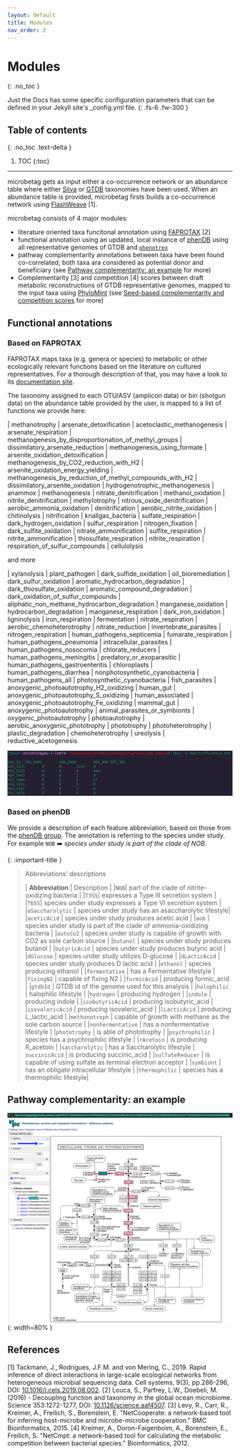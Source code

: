 ```yaml
---
layout: default
title: Modules
nav_order: 2
---
```



# Modules 
{: .no_toc }


Just the Docs has some specific configuration parameters that can be defined in your Jekyll site's _config.yml file.
{: .fs-6 .fw-300 }

## Table of contents
{: .no_toc .text-delta }

1. TOC
{:toc}

---

microbetag gets as input either a co-occurrence network or an abundance table where either [Silva](https://www.arb-silva.de) or [GTDB](https://gtdb.ecogenomic.org) taxonomies have been used. 
When an abundance table is provided, microbetag firsts builds a co-occurrence network using [FlashWeave](https://github.com/meringlab/FlashWeave.jl) [1].

microbetag consists of 4 major modules: 

- literature oriented taxa funcitonal annotation using [FAPROTAX](https://pages.uoregon.edu/slouca/LoucaLab/archive/FAPROTAX/lib/php/index.php) [2]
- functional annotation using an updated, local instance of [phenDB](https://phendb.org) using all representative genomes of GTDB and [`phenotrex`](https://phenotrex.readthedocs.io/en/latest/usage.html)
- pathway complementarity annotations between taxa have been found co-correlated; both taxa ara considered as potential donor and beneficiary (see [Pathway complementarity: an example](#pathway-complementarity-an-example) for more)
- Complementarity [3] and competition [4] scores between draft metabolic reconstructions of GTDB representative genomes, mapped to the input taxa using [PhyloMint](https://github.com/mgtools/PhyloMint) (see [Seed-based complementarity and competition scores]() for more) 




## Functional annotations


### Based on FAPROTAX


FAPROTAX maps taxa (e.g. genera or species) to metabolic or other ecologically relevant functions based on the literature on cultured representatives. 
For a thorough description of that, you may have a look to its [documentation site](http://www.loucalab.com/archive/FAPROTAX/lib/php/index.php?section=Instructions). 

The taxonomy assigned to each OTU/ASV (amplicon data) or bin (shotgun data) on the abundance table provided by the user, is mapped to a list of functions we provide here:

| methanotrophy | arsenate_detoxification
| acetoclastic_methanogenesis | arsenate_respiration
| methanogenesis_by_disproportionation_of_methyl_groups | dissimilatory_arsenate_reduction
| methanogenesis_using_formate | arsenite_oxidation_detoxification
| methanogenesis_by_CO2_reduction_with_H2 | arsenite_oxidation_energy_yielding
| methanogenesis_by_reduction_of_methyl_compounds_with_H2 | dissimilatory_arsenite_oxidation
| hydrogenotrophic_methanogenesis | anammox
| methanogenesis | nitrate_denitrification
| methanol_oxidation | nitrite_denitrification
| methylotrophy | nitrous_oxide_denitrification
| aerobic_ammonia_oxidation | denitrification
| aerobic_nitrite_oxidation | chitinolysis
| nitrification | knallgas_bacteria
| sulfate_respiration | dark_hydrogen_oxidation
| sulfur_respiration | nitrogen_fixation
| dark_sulfite_oxidation | nitrate_ammonification
| sulfite_respiration | nitrite_ammonification
| thiosulfate_respiration | nitrite_respiration
| respiration_of_sulfur_compounds | cellulolysis


and more 


| xylanolysis | plant_pathogen
| dark_sulfide_oxidation | oil_bioremediation
| dark_sulfur_oxidation | aromatic_hydrocarbon_degradation
| dark_thiosulfate_oxidation | aromatic_compound_degradation
| dark_oxidation_of_sulfur_compounds | aliphatic_non_methane_hydrocarbon_degradation
| manganese_oxidation | hydrocarbon_degradation
| manganese_respiration | dark_iron_oxidation
| ligninolysis | iron_respiration
| fermentation | nitrate_respiration
| aerobic_chemoheterotrophy | nitrate_reduction
| invertebrate_parasites | nitrogen_respiration
| human_pathogens_septicemia | fumarate_respiration
| human_pathogens_pneumonia | intracellular_parasites
| human_pathogens_nosocomia | chlorate_reducers
| human_pathogens_meningitis | predatory_or_exoparasitic
| human_pathogens_gastroenteritis | chloroplasts
| human_pathogens_diarrhea | nonphotosynthetic_cyanobacteria
| human_pathogens_all | photosynthetic_cyanobacteria
| fish_parasites | anoxygenic_photoautotrophy_H2_oxidizing
| human_gut | anoxygenic_photoautotrophy_S_oxidizing
| human_associated | anoxygenic_photoautotrophy_Fe_oxidizing
| mammal_gut | anoxygenic_photoautotrophy
| animal_parasites_or_symbionts | oxygenic_photoautotrophy
| photoautotrophy | aerobic_anoxygenic_phototrophy
| phototrophy | photoheterotrophy
| plastic_degradation | chemoheterotrophy
| ureolysis | reductive_acetogenesis




![faprotax example denitrif](../assets/images/faprotax_denitrification.png)






### Based on phenDB 



We provide a description of each feature abbreviation, based on those from the [phenDB group](https://phendb.org/reports/modeloverview). The annotation is referring to the species under study. For example `NOB` :arrow_right: *species under study is part of the clade of NOB*. 

{: .important-title }
> Abbreviations' descriptions
>
> | **Abbreviation** | Description |
> |`NOB`| part of the clade of nitrite-oxidizing bacteria |
> |`T3SS`|  expresses a Type III secretion system |
> |`T6SS`| species under study expresses a Type VI secretion system |
> |`aSaccharolytic` | species under study has an asaccharolytic lifestyle|
> |`aceticAcid` | species under study produces acetic acid |
> |`aob` | species under study is part of the clade of ammonia-oxidizing bacteria |
> |`autoCo2` | species under study is capable of growth with CO2 as sole carbon source |
> |`butanol` | species under study produces butanol |
> |`butyricAcid` | species under study produces butyric acid |
> |`dGlucose` | species under study utilizes D-glucose |
> |`dLacticAcid` | species under study produces D lactic acid |
> |`ethanol` | species  producing ethanol |
> |`fermentative` |  has a Fermentative lifestyle |
> |`fixingN2` |  capable of fixing N2 |
> |`formicAcid` |  producing formic_acid |
> |`gtdbId` | GTDB id of the genome used for this analysis |
> |`halophilic` | halophilic lifestyle |
> |`hydrogen` | producing hydrogen |
> |`indole` | producing indole |
> |`isobutyricAcid` | producing isobutyric_acid |
> |`isovalericAcid` | producing isovaleric_acid |
> |`lLacticAcid` | producing L_lactic_acid |
> |`methanotroph` |  capable of growth with methane as the sole carbon source |
> |`nonFermentative` | has a nonfermentative lifestyle |
> |`phototrophy` | is able of phototrophy |
> |`psychrophilic` | species  has a psychrophilic lifestyle |
> |`rAcetoin` |  is producing R_acetoin |
> |`saccharolytic` |  has a Saccharolytic lifestyle |
> `succinicAcid` |  is producing succinic_acid |
> |`sulfateReducer` | is capable of using sulfate as terminal electron acceptor |
> |`symbiont` |  has an obligate intracellular lifestyle |
> |`thermophilic` | species has a thermophilic lifestyle|
>









## Pathway complementarity: an example


![complementarity in kegg example](../assets/images/kegg_example.png){: width=80% }






## References

[1] Tackmann, J., Rodrigues, J.F.M. and von Mering, C., 2019. Rapid inference of direct interactions in large-scale ecological networks from heterogeneous microbial sequencing data. Cell systems, 9(3), pp.286-296, DOI: [10.1016/j.cels.2019.08.002](https://doi.org/10.1016/j.cels.2019.08.002).
[2] Louca, S., Parfrey, L.W., Doebeli, M. (2016) - Decoupling function and taxonomy in the global ocean microbiome. Science 353:1272-1277, DOI: [10.1126/science.aaf4507](https://doi.org/10.1126/science.aaf4507).
[3] Levy, R., Carr, R., Kreimer, A., Freilich, S., Borenstein, E. "NetCooperate: a network-based tool for inferring host-microbe and microbe-microbe cooperation." BMC Bioinformatics, 2015.
[4] Kreimer, A., Doron-Faigenboim, A., Borenstein, E., Freilich, S. "NetCmpt: a network-based tool for calculating the metabolic competition between bacterial species." Bioinformatics, 2012.


